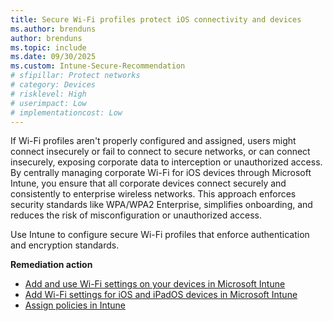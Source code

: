 ```yaml
---
title: Secure Wi-Fi profiles protect iOS connectivity and devices
ms.author: brenduns
author: brenduns
ms.topic: include
ms.date: 09/30/2025
ms.custom: Intune-Secure-Recommendation
# sfipillar: Protect networks
# category: Devices
# risklevel: High
# userimpact: Low
# implementationcost: Low
---
```

If Wi-Fi profiles aren't properly configured and assigned, users might connect insecurely or fail to connect to secure networks, or can connect insecurely, exposing corporate data to interception or unauthorized access. By centrally managing corporate Wi-Fi for iOS devices through Microsoft Intune, you ensure that all corporate devices connect securely and consistently to enterprise wireless networks. This approach enforces security standards like WPA/WPA2 Enterprise, simplifies onboarding, and reduces the risk of misconfiguration or unauthorized access. 

Use Intune to configure secure Wi-Fi profiles that enforce authentication and encryption standards.

**Remediation action**

- [Add and use Wi-Fi settings on your devices in Microsoft Intune](/intune/intune-service/configuration/wi-fi-settings-configure)
- [Add Wi-Fi settings for iOS and iPadOS devices in Microsoft Intune](/intune/intune-service/configuration/wi-fi-settings-ios)
- [Assign policies in Intune](/intune/intune-service/configuration/device-profile-assign#assign-a-policy-to-users-or-groups)